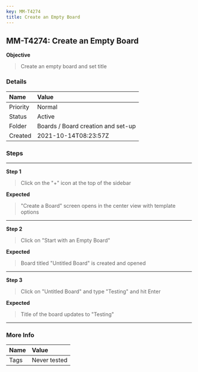 ```yaml
---
key: MM-T4274
title: Create an Empty Board
---
```


## MM-T4274: Create an Empty Board

**Objective**

> <article>Create an empty board and set title</article>

### Details

| Name     | Value                              |
| :------- | :--------------------------------- |
| Priority | Normal                             |
| Status   | Active                             |
| Folder   | Boards / Board creation and set-up |
| Created  | 2021-10-14T08:23:57Z               |

### Steps

<hr/>

**Step 1**

> <article>Click on the "+" icon at the top of the sidebar</article>

**Expected**

> <article>"Create a Board" screen opens in the center view with template options</article>

<hr/>

**Step 2**

> <article>Click on "Start with an Empty Board"</article>

**Expected**

> <article>Board titled "Untitled Board" is created and opened</article>

<hr/>

**Step 3**

> <article>Click on "Untitled Board" and type "Testing" and hit Enter</article>

**Expected**

> <article>Title of the board updates to "Testing"</article>

<hr/>

### More Info

| Name | Value        |
| :--- | :----------- |
| Tags | Never tested |
